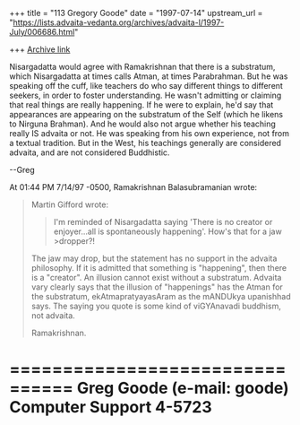 +++
title = "113 Gregory Goode"
date = "1997-07-14"
upstream_url = "https://lists.advaita-vedanta.org/archives/advaita-l/1997-July/006686.html"

+++
[Archive link](https://lists.advaita-vedanta.org/archives/advaita-l/1997-July/006686.html)

Nisargadatta would agree with Ramakrishnan that there is a substratum,
which Nisargadatta at times calls Atman, at times Parabrahman.  But he was
speaking off the cuff, like teachers do who say different things to
different seekers, in order to foster understanding.  He wasn't admitting
or claiming that real things are really happening.  If he were to explain,
he'd say that appearances are appearing on the substratum of the Self
(which he likens to Nirguna Brahman).  And he would also not argue whether
his teaching really IS advaita or not.  He was speaking from his own
experience, not from a textual tradition.  But in the West, his teachings
generally are considered advaita, and are not considered Buddhistic.

--Greg

At 01:44 PM 7/14/97 -0500, Ramakrishnan Balasubramanian wrote:
>Martin Gifford wrote:
>
>>I'm reminded of Nisargadatta saying 'There is no creator or
>enjoyer...all is
> spontaneously happening'. How's that for a jaw >dropper?!
>
>The jaw may drop, but the statement has no support in the advaita
>philosophy. If it is admitted that something is "happening", then there
>is a "creator". An illusion cannot exist without a substratum. Advaita
>vary clearly says that the illusion of "happenings" has the Atman for
>the substratum, ekAtmapratyayasAram as the mANDUkya upanishhad says. The
>saying you quote is some kind of viGYAnavadi buddhism, not advaita.
>
>Ramakrishnan.
>
>

================================
  Greg Goode (e-mail: goode)
  Computer Support    4-5723
================================

